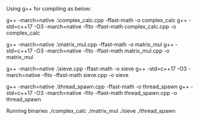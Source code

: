 Using g++ for compiling as below:

g++ -march=native .\complex_calc.cpp -ffast-math -o complex_calc
g++ -std=c++17 -O3 -march=native -flto -ffast-math complex_calc.cpp -o complex_calc

g++ -march=native .\matrix_mul.cpp -ffast-math -o matrix_mul
g++ -std=c++17 -O3 -march=native -flto -ffast-math matrix_mul.cpp -o matrix_mul

g++ -march=native .\sieve.cpp -ffast-math -o sieve
g++ -std=c++17 -O3 -march=native -flto -ffast-math sieve.cpp -o sieve

g++ -march=native .\thread_spawn.cpp -ffast-math -o thread_spawn
g++ -std=c++17 -O3 -march=native -flto -ffast-math thread_spawn.cpp -o thread_spawn

Running binaries
./complex_calc
./matrix_mul
./sieve
./thread_spawn

